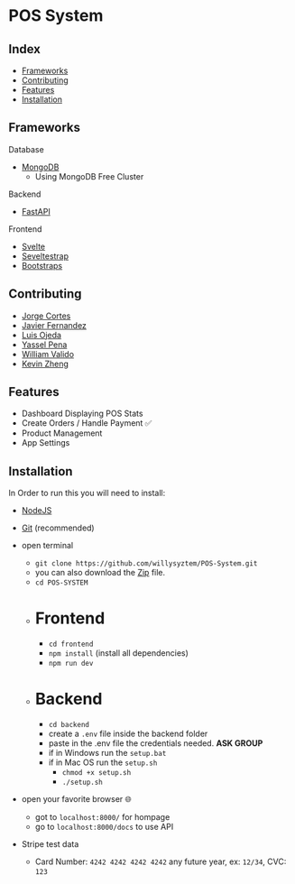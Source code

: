 # POS System

## Index

- [Frameworks](#Frameworks)
- [Contributing](#Contributing)
- [Features](#Features)
- [Installation](#Installation)

## Frameworks

Database
- [MongoDB](https://www.mongodb.com/)
    - Using MongoDB Free Cluster

Backend
- [FastAPI](https://fastapi.tiangolo.com/)

Frontend
- [Svelte](https://svelte.dev/)
- [Seveltestrap](https://sveltestrap.js.org/)
- [Bootstraps](https://getbootstrap.com/)

## Contributing

- [Jorge Cortes](https://github.com/DrNaberius)
- [Javier Fernandez](https://github.com/javier-fernandez1219)
- [Luis Ojeda](https://github.com/leoCaliCol)
- [Yassel Pena](https://github.com/continue-um)
- [William Valido](https://github.com/willysyztem)
- [Kevin Zheng](https://github.com/kzhen006)

## Features

- Dashboard Displaying POS Stats 
- Create Orders / Handle Payment ✅
- Product Management
- App Settings

## Installation
In Order to run this you will need to install:

- [NodeJS](https://nodejs.org/en/)
- [Git](https://git-scm.com/) (recommended)

- open terminal
    - `git clone https://github.com/willysyztem/POS-System.git` 
    - you can also download the [Zip](https://github.com/willysyztem/POS-System/archive/refs/heads/main.zip) file.
    - `cd POS-SYSTEM`
    - # Frontend
        - `cd frontend`
        - `npm install` (install all dependencies)
        - `npm run dev`
    - # Backend
        - `cd backend`
        - create a `.env` file inside the backend folder
        - paste in the .env file the credentials needed. **ASK GROUP**
        - if in Windows run the `setup.bat`
        - if in Mac OS run the `setup.sh`
            - `chmod +x setup.sh`
            - `./setup.sh`
            
- open your favorite browser 🌐
    - got to `localhost:8000/` for hompage
    - go to  `localhost:8000/docs` to use API

- Stripe test data
    - Card Number: `4242 4242 4242 4242` any future year, ex: `12/34`, CVC: `123`
    